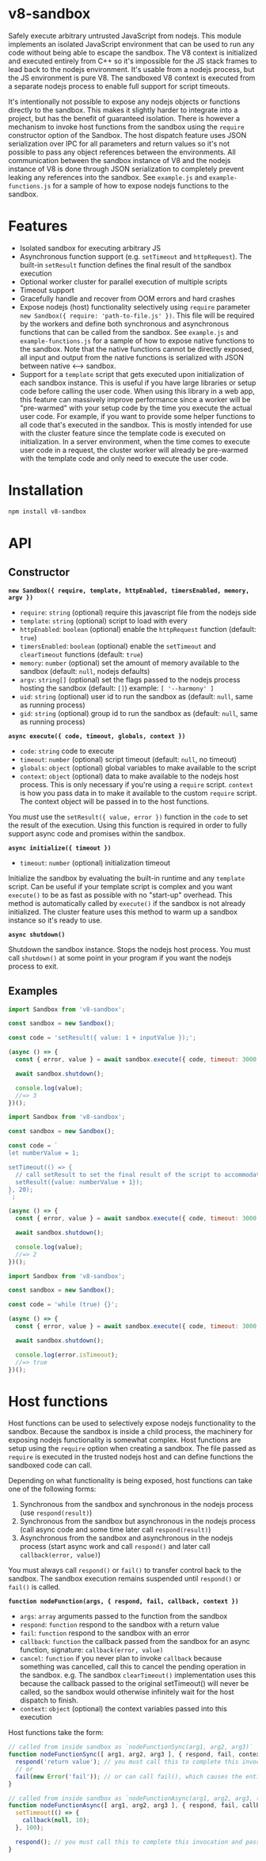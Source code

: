 # v8-sandbox

Safely execute arbitrary untrusted JavaScript from nodejs. This module implements an isolated JavaScript environment that can be used to run any code without being able to escape the sandbox. The V8 context is initialized and executed entirely from C++ so it's impossible for the JS stack frames to lead back to the nodejs environment. It's usable from a nodejs process, but the JS environment is pure V8. The sandboxed V8 context is executed from a separate nodejs process to enable full support for script timeouts.

It's intentionally not possible to expose any nodejs objects or functions directly to the sandbox. This makes it slightly harder to integrate into a project, but has the benefit of guaranteed isolation. There is however a mechanism to invoke host functions from the sandbox using the `require` constructor option of the Sandbox. The host dispatch feature uses JSON serialization over IPC for all parameters and return values so it's not possible to pass any object references between the environments. All communication between the sandbox instance of V8 and the nodejs instance of V8 is done through JSON serialization to completely prevent leaking any references into the sandbox. See `example.js` and `example-functions.js` for a sample of how to expose nodejs functions to the sandbox.

# Features

* Isolated sandbox for executing arbitrary JS
* Asynchronous function support (e.g. `setTimeout` and `httpRequest`). The built-in `setResult` function defines the final result of the sandbox execution
* Optional worker cluster for parallel execution of multiple scripts
* Timeout support
* Gracefully handle and recover from OOM errors and hard crashes
* Expose nodejs (host) functionality selectively using `require` parameter `new Sandbox({ require: 'path-to-file.js' })`. This file will be required by the workers and define both synchronous and asynchronous functions that can be called from the sandbox. See `example.js` and `example-functions.js` for a sample of how to expose native functions to the sandbox. Note that the native functions cannot be directly exposed, all input and output from the native functions is serialized with JSON between native <--> sandbox.
* Support for a `template` script that gets executed upon initialization of each sandbox instance. This is useful if you have large libraries or setup code before calling the user code. When using this library in a web app, this feature can massively improve performance since a worker will be "pre-warmed" with your setup code by the time you execute the actual user code. For example, if you want to provide some helper functions to all code that's executed in the sandbox. This is mostly intended for use with the cluster feature since the template code is executed on initialization. In a server environment, when the time comes to execute user code in a request, the cluster worker will already be pre-warmed with the template code and only need to execute the user code.

# Installation

```sh
npm install v8-sandbox
```

# API

## Constructor

**`new Sandbox({ require, template, httpEnabled, timersEnabled, memory, argv })`**

- `require`: `string` (optional) require this javascript file from the nodejs side
- `template`: `string` (optional) script to load with every
- `httpEnabled`: `boolean` (optional) enable the `httpRequest` function (default: `true`)
- `timersEnabled`: `boolean` (optional) enable the `setTimeout` and `clearTimeout` functions (default: `true`)
- `memory`: `number` (optional) set the amount of memory available to the sandbox (default: `null`, nodejs defaults)
- `argv`: `string[]` (optional) set the flags passed to the nodejs process hosting the sandbox (default: `[]`) example: `[ '--harmony' ]`
- `uid`: `string` (optional) user id to run the sandbox as (default: `null`, same as running process)
- `gid`: `string` (optional) group id to run the sandbox as (default: `null`, same as running process)

**`async execute({ code, timeout, globals, context })`**

- `code`: `string` code to execute
- `timeout`: `number` (optional) script timeout (default: `null`, no timeout)
- `globals`: `object` (optional) global variables to make available to the script
- `context`: `object` (optional) data to make available to the nodejs host process. This is only necessary if you're using a `require` script. `context` is how you pass data in to make it available to the custom `require` script. The context object will be passed in to the host functions.

You *must* use the `setResult({ value, error })` function in the `code` to set the result of the execution. Using this function is required in order to fully support async code and promises within the sandbox.

**`async initialize({ timeout })`**

- `timeout`: `number` (optional) initialization timeout

Initialize the sandbox by evaluating the built-in runtime and any `template` script. Can be useful if your template script is complex and you want `execute()` to be as fast as possible with no "start-up" overhead. This method is automatically called by `execute()` if the sandbox is not already initialized. The cluster feature uses this method to warm up a sandbox instance so it's ready to use.

**`async shutdown()`**

Shutdown the sandbox instance. Stops the nodejs host process. You must call `shutdown()` at some point in your program if you want the nodejs process to exit.

## Examples

```js
import Sandbox from 'v8-sandbox';

const sandbox = new Sandbox();

const code = 'setResult({ value: 1 + inputValue });';

(async () => {
  const { error, value } = await sandbox.execute({ code, timeout: 3000, globals: { inputValue: 2 } });

  await sandbox.shutdown();

  console.log(value);
  //=> 3
})();
```


```js
import Sandbox from 'v8-sandbox';

const sandbox = new Sandbox();

const code = `
let numberValue = 1;

setTimeout(() => {
  // call setResult to set the final result of the script to accommodate async code
  setResult({value: numberValue + 1});
}, 20);
`;

(async () => {
  const { error, value } = await sandbox.execute({ code, timeout: 3000 });

  await sandbox.shutdown();

  console.log(value);
  //=> 2
})();
```

```js
import Sandbox from 'v8-sandbox';

const sandbox = new Sandbox();

const code = 'while (true) {}';

(async () => {
  const { error, value } = await sandbox.execute({ code, timeout: 3000 });

  await sandbox.shutdown();

  console.log(error.isTimeout);
  //=> true
})();
```

# Host functions

Host functions can be used to selectively expose nodejs functionality to the sandbox. Because the sandbox is inside a child process, the machinery for exposing nodejs functionality is somewhat complex. Host functions are setup using the `require` option when creating a sandbox. The file passed as `require` is executed in the trusted nodejs host and can define functions the sandboxed code can call.

Depending on what functionality is being exposed, host functions can take one of the following forms:

1. Synchronous from the sandbox and synchronous in the nodejs process (use `respond(result)`)
2. Synchronous from the sandbox but asynchronous in the nodejs process (call async code and some time later call `respond(result)`)
3. Asynchronous from the sandbox and asynchronous in the nodejs process (start async work and call `respond()` and later call `callback(error, value)`)

You must always call `respond()` or `fail()` to transfer control back to the sandbox. The sandbox execution remains suspended until `respond()` or `fail()` is called.

**`function nodeFunction(args, { respond, fail, callback, context })`**

- `args`: `array` arguments passed to the function from the sandbox
- `respond`: `function` respond to the sandbox with a return value
- `fail`: `function` respond to the sandbox with an error
- `callback`: `function` the callback passed from the sandbox for an async function, signature: `callback(error, value)`
- `cancel`: `function` if you never plan to invoke `callback` because something was cancelled, call this to cancel the pending operation in the sandbox. e.g. The sandbox `clearTimeout()` implementation uses this because the callback passed to the original setTimeout() will never be called, so the sandbox would otherwise infinitely wait for the host dispatch to finish.
- `context`: `object` (optional) the context variables passed into this execution

Host functions take the form:

```js
// called from inside sandbox as `nodeFunctionSync(arg1, arg2, arg3)`
function nodeFunctionSync([ arg1, arg2, arg3 ], { respond, fail, context }) {
  respond('return value'); // you must call this to complete this invocation and pass control back to the sandbox
  // or
  fail(new Error('fail')); // or can call fail(), which causes the entire invocation to fail
}

// called from inside sandbox as `nodeFunctionAsync(arg1, arg2, arg3, (err, result) => {})`
function nodeFunctionAsync([ arg1, arg2, arg3 ], { respond, fail, callback, context }) {
  setTimeout(() => {
    callback(null, 10);
  }, 100);

  respond(); // you must call this to complete this invocation and pass control back to the sandbox
}
```
